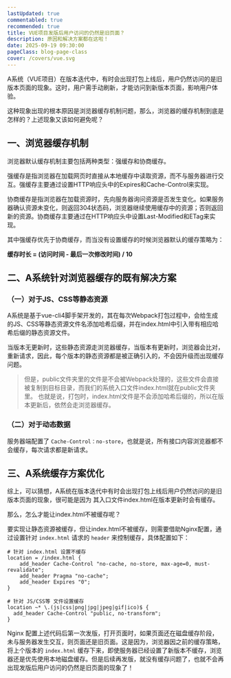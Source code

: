 ```yaml
---
lastUpdated: true
commentabled: true
recommended: true
title: VUE项目发版后用户访问的仍然是旧页面？
description: 原因和解决方案都在这啦！
date: 2025-09-19 09:30:00 
pageClass: blog-page-class
cover: /covers/vue.svg
---
```


A系统（VUE项目）在版本迭代中，有时会出现打包上线后，用户仍然访问的是旧版本页面的现象。这时，用户需手动刷新，才能访问到新版本页面，影响用户体验。

这种现象出现的根本原因是浏览器缓存机制问题，那么，浏览器的缓存机制到底是怎样的？上述现象又该如何避免呢？

## 一、浏览器缓存机制 ##

浏览器默认缓存机制‌主要包括两种类型：‌强缓存‌和‌协商缓存‌。

强缓存是指浏览器在加载网页时直接从本地缓存中读取资源，而不与服务器进行交互。强缓存主要通过设置HTTP响应头中的Expires和Cache-Control来实现。

协商缓存是指浏览器在加载资源时，先向服务器询问资源是否发生变化。如果服务器确认资源未变化，则返回304状态码，浏览器继续使用缓存中的资源；否则返回新的资源。协商缓存主要通过在HTTP响应头中设置Last-Modified和ETag来实现。

其中强缓存优先于协商缓存，而当没有设置缓存的时候浏览器默认的缓存策略为：

**缓存时长 = (访问时间 - 最后一次修改时间) / 10**

## 二、A系统针对浏览器缓存的既有解决方案 ##

### （一）对于JS、CSS等静态资源 ###

A系统是基于vue-cli4脚手架开发的，其在每次Webpack打包过程中，会给生成的JS、CSS等静态资源文件名添加哈希后缀，并在index.html中引入带有相应哈希后缀的静态资源文件。

当版本无更新时，这些静态资源走浏览器缓存，当版本有更新时，浏览器会比对，重新请求，因此，每个版本的静态资源都是被正确引入的，不会因升级而出现缓存问题。

> 但是，public文件夹里的文件是不会被Webpack处理的，这些文件会直接被复制到目标目录，而我们的系统入口文件index.html就在public文件夹里。
> 也就是说，打包时，index.html文件是不会添加哈希后缀的，所以在版本更新后，依然会走浏览器缓存。

### （二）对于动态数据 ###

服务器端配置了 `Cache-Control：no-store`，也就是说，所有接口内容浏览器都不会缓存，每次请求都是新请求。

## 三、A系统缓存方案优化 ##

综上，可以猜想，A系统在版本迭代中有时会出现打包上线后用户仍然访问的是旧版本页面的现象，很可能是因为
其入口文件index.html在版本更新时会有缓存。

那么，怎么才能让index.html不被缓存呢？

要实现让静态资源被缓存，但让index.html不被缓存，则需要借助Nginx配置，通过设置针对 `index.html` 请求的 `header` 来控制缓存，具体配置如下：

```nginx
# 针对 index.html 设置不缓存
location = /index.html {
    add_header Cache-Control "no-cache, no-store, max-age=0, must-revalidate";
    add_header Pragma "no-cache";
    add_header Expires "0";
}

# 针对 JS/CSS等 文件设置缓存
location ~* \.(js|css|png|jpg|jpeg|gif|ico)$ {
  add_header Cache-Control "public, no-transform";
}
```

Nginx 配置上述代码后第一次发版，打开页面时，如果页面还在磁盘缓存阶段，未与服务器发生交互，则页面还是旧页面。这是因为，浏览器因之前的缓存策略，将上个版本的 `index.html` 缓存下来，即使服务器已经设置了新版本不缓存，浏览器还是优先使用本地磁盘缓存。但是后续再发版，就没有缓存问题了，也就不会再出现发版后用户访问的仍然是旧页面的现象了！
